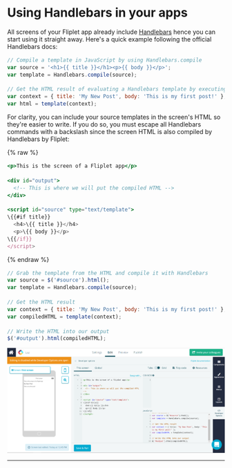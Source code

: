 # Using Handlebars in your apps

All screens of your Fliplet app already include [Handlebars](https://handlebarsjs.com/) hence you can start using it straight away. Here's a quick example following the official Handlebars docs:

```js
// Compile a template in JavaScript by using Handlebars.compile
var source = '<h1>{{ title }}</h1><p>{{ body }}</p>';
var template = Handlebars.compile(source);

// Get the HTML result of evaluating a Handlebars template by executing the template with a context.
var context = { title: 'My New Post', body: 'This is my first post!' };
var html = template(context);
```

For clarity, you can include your source templates in the screen's HTML so they're easier to write. If you do so, you must escape all Handlebars commands with a backslash since the screen HTML is also compiled by Handlebars by Fliplet:

{% raw %}
```handlebars
<p>This is the screen of a Fliplet app</p>

<div id="output">
  <!-- This is where we will put the compiled HTML -->
</div>

<script id="source" type="text/template">
\{{#if title}}
  <h4>\{{ title }}</h4>
  <p>\{{ body }}</p>
\{{/if}}
</script>
```
{% endraw %}

```js
// Grab the template from the HTML and compile it with Handlebars
var source = $('#source').html();
var template = Handlebars.compile(source);

// Get the HTML result
var context = { title: 'My New Post', body: 'This is my first post!' };
var compiledHTML = template(context);

// Write the HTML into our output
$('#output').html(compiledHTML);
```

<img src="../../assets/img/handlebars.png" />

---

